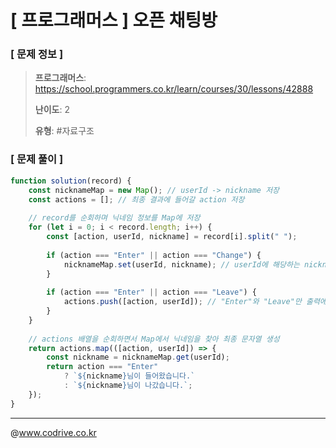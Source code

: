 # [ 프로그래머스 ] 오픈 채팅방

### [ 문제 정보 ]
> **프로그래머스**: https://school.programmers.co.kr/learn/courses/30/lessons/42888
> 
> **난이도**: 2
>
> **유형**: #자료구조


### [ 문제 풀이 ]
```JavaScript
function solution(record) {
    const nicknameMap = new Map(); // userId -> nickname 저장
    const actions = []; // 최종 결과에 들어갈 action 저장
    
    // record를 순회하며 닉네임 정보를 Map에 저장
    for (let i = 0; i < record.length; i++) {
        const [action, userId, nickname] = record[i].split(" ");
        
        if (action === "Enter" || action === "Change") {
            nicknameMap.set(userId, nickname); // userId에 해당하는 nickname 저장
        }
        
        if (action === "Enter" || action === "Leave") {
            actions.push([action, userId]); // "Enter"와 "Leave"만 출력에 포함
        }
    }
    
    // actions 배열을 순회하면서 Map에서 닉네임을 찾아 최종 문자열 생성
    return actions.map(([action, userId]) => {
        const nickname = nicknameMap.get(userId);
        return action === "Enter" 
            ? `${nickname}님이 들어왔습니다.` 
            : `${nickname}님이 나갔습니다.`;
    });
}

```


---
@www.codrive.co.kr